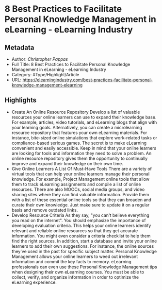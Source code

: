 # 8 Best Practices to Facilitate Personal Knowledge Management in eLearning - eLearning Industry

## Metadata

* Author: *Christopher Pappas*
* Full Title: 8 Best Practices to Facilitate Personal Knowledge Management in eLearning - eLearning Industry
* Category: #Type/Highlight/Article
* URL: https://elearningindustry.com/best-practices-facilitate-personal-knowledge-management-elearning

## Highlights

* Create An Online Resource Repository
  Develop a list of valuable resources your online learners can use to expand their knowledge base. For example, articles, video tutorials, and eLearning blogs that align with your learning goals. Alternatively, you can create a microlearning resource repository that features your own eLearning materials. For instance, bite-sized online simulations that explore work-related tasks or compliance-based serious games. The secret is to make eLearning convenient and easily accessible. Keep in mind that your online learners are looking for tools and information they need to solve a problem. An online resource repository gives them the opportunity to continually improve and expand their knowledge on their own time.
* Give Online Learners A List Of Must-Have Tools
  There are a variety of virtual tools that can help your online learners manage their personal knowledge. For example, Project Management online tools that allow them to track eLearning assignments and compile a list of online resources. There are also MOOCs, social media groups, and video sharing sites where they can find valuable information. Provide them with a list of these essential online tools so that they can broaden and curate their own knowledge. Just make sure to update it on a regular basis and remove outdated links.
* Develop Resource Criteria
  As they say, "you can't believe everything you read on the internet". You should emphasize the importance of developing evaluation criteria. This helps your online learners identify relevant and reliable online resources so that they get accurate information. You might even consider a criteria checklist to help them find the right sources. In addition, start a database and invite your online learners to add their own suggestions. For instance, the online sources they've used in the past for specific subject matter.
  Personal Knowledge Management allows your online learners to weed out irrelevant information and commit the key facts to memory. eLearning professionals can even use these Personal Knowledge Management tips when designing their own eLearning courses. You must be able to collect, verify, and organize information in order to optimize the eLearning experience.
